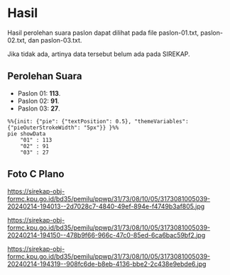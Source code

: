 # Hasil

Hasil perolehan suara paslon dapat dilihat pada file paslon-01.txt, paslon-02.txt, dan paslon-03.txt.

Jika tidak ada, artinya data tersebut belum ada pada SIREKAP.

## Perolehan Suara

 * Paslon 01: **113**.
 * Paslon 02: **91**.
 * Paslon 03: **27**.

```mermaid
%%{init: {"pie": {"textPosition": 0.5}, "themeVariables": {"pieOuterStrokeWidth": "5px"}} }%%
pie showData
    "01" : 113
    "02" : 91
    "03" : 27
```
## Foto C Plano

https://sirekap-obj-formc.kpu.go.id/bd35/pemilu/ppwp/31/73/08/10/05/3173081005039-20240214-194013--2d7028c7-4840-49ef-894e-f4749b3af805.jpg

https://sirekap-obj-formc.kpu.go.id/bd35/pemilu/ppwp/31/73/08/10/05/3173081005039-20240214-194150--478b9f66-966c-47c0-85ed-6ca6bac59bf2.jpg

https://sirekap-obj-formc.kpu.go.id/bd35/pemilu/ppwp/31/73/08/10/05/3173081005039-20240214-194319--908fc6de-b8eb-4136-bbe2-2c438e9ebde6.jpg
